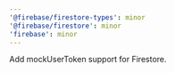 ```yaml
---
'@firebase/firestore-types': minor
'@firebase/firestore': minor
'firebase': minor
---
```


Add mockUserToken support for Firestore.
